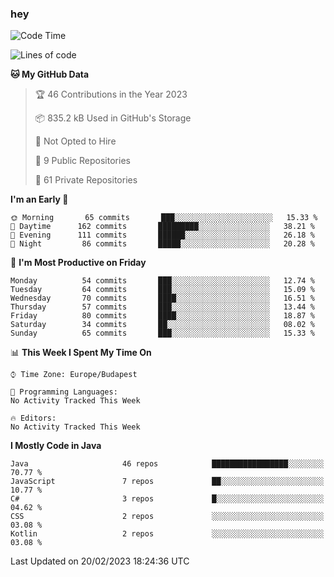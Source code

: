 ### hey

<!--START_SECTION:waka-->
![Code Time](http://img.shields.io/badge/Code%20Time-884%20hrs%2054%20mins-blue)

![Lines of code](https://img.shields.io/badge/From%20Hello%20World%20I%27ve%20Written-710%20Thousand%20lines%20of%20code-blue)

**🐱 My GitHub Data** 

> 🏆 46 Contributions in the Year 2023
 > 
> 📦 835.2 kB Used in GitHub's Storage 
 > 
> 🚫 Not Opted to Hire
 > 
> 📜 9 Public Repositories 
 > 
> 🔑 61 Private Repositories  
 > 
**I'm an Early 🐤** 

```text
🌞 Morning       65 commits       ███░░░░░░░░░░░░░░░░░░░░░░   15.33 % 
🌆 Daytime      162 commits       █████████░░░░░░░░░░░░░░░░   38.21 % 
🌃 Evening      111 commits       ██████░░░░░░░░░░░░░░░░░░░   26.18 % 
🌙 Night         86 commits       █████░░░░░░░░░░░░░░░░░░░░   20.28 % 

```
📅 **I'm Most Productive on Friday** 

```text
Monday          54 commits       ███░░░░░░░░░░░░░░░░░░░░░░   12.74 % 
Tuesday         64 commits       ███░░░░░░░░░░░░░░░░░░░░░░   15.09 % 
Wednesday       70 commits       ████░░░░░░░░░░░░░░░░░░░░░   16.51 % 
Thursday        57 commits       ███░░░░░░░░░░░░░░░░░░░░░░   13.44 % 
Friday          80 commits       ████░░░░░░░░░░░░░░░░░░░░░   18.87 % 
Saturday        34 commits       ██░░░░░░░░░░░░░░░░░░░░░░░   08.02 % 
Sunday          65 commits       ███░░░░░░░░░░░░░░░░░░░░░░   15.33 % 

```


📊 **This Week I Spent My Time On** 

```text
⌚︎ Time Zone: Europe/Budapest

💬 Programming Languages: 
No Activity Tracked This Week

🔥 Editors: 
No Activity Tracked This Week

```

**I Mostly Code in Java** 

```text
Java                     46 repos            █████████████████░░░░░░░░   70.77 % 
JavaScript               7 repos             ██░░░░░░░░░░░░░░░░░░░░░░░   10.77 % 
C#                       3 repos             █░░░░░░░░░░░░░░░░░░░░░░░░   04.62 % 
CSS                      2 repos             ░░░░░░░░░░░░░░░░░░░░░░░░░   03.08 % 
Kotlin                   2 repos             ░░░░░░░░░░░░░░░░░░░░░░░░░   03.08 % 

```



 Last Updated on 20/02/2023 18:24:36 UTC
<!--END_SECTION:waka-->
